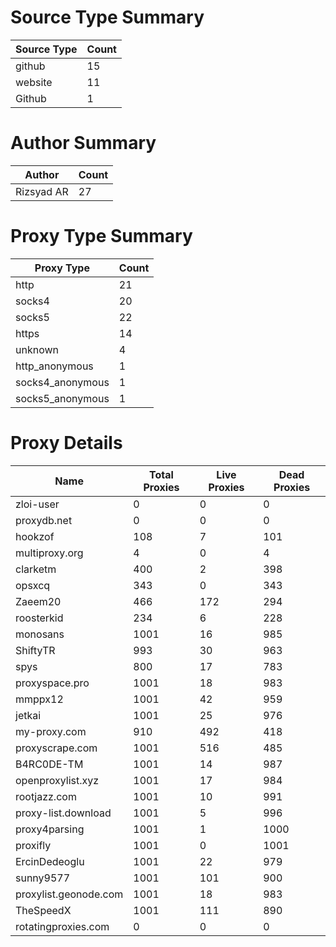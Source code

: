 # Source Type Summary

| Source Type | Count |
|-------------|-------|
| github | 15 |
| website | 11 |
| Github | 1 |


# Author Summary

| Author | Count |
|--------|-------|
| Rizsyad AR | 27 |


# Proxy Type Summary

| Proxy Type | Count |
|------------|-------|
| http | 21 |
| socks4 | 20 |
| socks5 | 22 |
| https | 14 |
| unknown | 4 |
| http_anonymous | 1 |
| socks4_anonymous | 1 |
| socks5_anonymous | 1 |


# Proxy Details

| Name | Total Proxies | Live Proxies | Dead Proxies |
|------|---------------|--------------|---------------|
| zloi-user | 0 | 0 | 0 |
| proxydb.net | 0 | 0 | 0 |
| hookzof | 108 | 7 | 101 |
| multiproxy.org | 4 | 0 | 4 |
| clarketm | 400 | 2 | 398 |
| opsxcq | 343 | 0 | 343 |
| Zaeem20 | 466 | 172 | 294 |
| roosterkid | 234 | 6 | 228 |
| monosans | 1001 | 16 | 985 |
| ShiftyTR | 993 | 30 | 963 |
| spys | 800 | 17 | 783 |
| proxyspace.pro | 1001 | 18 | 983 |
| mmppx12 | 1001 | 42 | 959 |
| jetkai | 1001 | 25 | 976 |
| my-proxy.com | 910 | 492 | 418 |
| proxyscrape.com | 1001 | 516 | 485 |
| B4RC0DE-TM | 1001 | 14 | 987 |
| openproxylist.xyz | 1001 | 17 | 984 |
| rootjazz.com | 1001 | 10 | 991 |
| proxy-list.download | 1001 | 5 | 996 |
| proxy4parsing | 1001 | 1 | 1000 |
| proxifly | 1001 | 0 | 1001 |
| ErcinDedeoglu | 1001 | 22 | 979 |
| sunny9577 | 1001 | 101 | 900 |
| proxylist.geonode.com | 1001 | 18 | 983 |
| TheSpeedX | 1001 | 111 | 890 |
| rotatingproxies.com | 0 | 0 | 0 |
